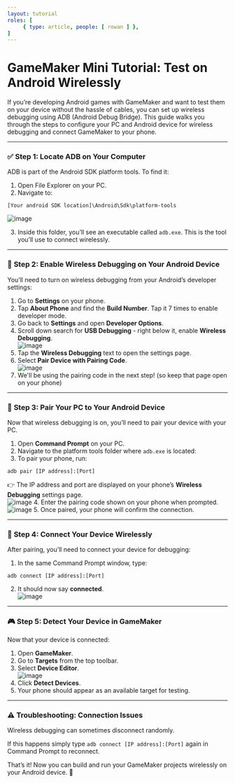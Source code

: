 ```yaml
---
layout: tutorial
roles: [
	 { type: article, people: [ rowan ] },
]
---
```


# GameMaker Mini Tutorial: Test on Android Wirelessly

If you’re developing Android games with GameMaker and want to test them on your device without the hassle of cables, you can set up wireless debugging using ADB (Android Debug Bridge).
This guide walks you through the steps to configure your PC and Android device for wireless debugging and connect GameMaker to your phone.  

---

### ✅ **Step 1: Locate ADB on Your Computer**  
ADB is part of the Android SDK platform tools. To find it:  
1. Open File Explorer on your PC.  
2. Navigate to:  
```
[Your android SDK location]\Android\Sdk\platform-tools
```
![image](../../assets/img/tutorial1/adb_location.png)

3. Inside this folder, you’ll see an executable called `adb.exe`. This is the tool you’ll use to connect wirelessly.  

---

### 📡 **Step 2: Enable Wireless Debugging on Your Android Device**  
You’ll need to turn on wireless debugging from your Android’s developer settings:  
1. Go to **Settings** on your phone.  
2. Tap **About Phone** and find the **Build Number**. Tap it 7 times to enable developer mode.  
3. Go back to **Settings** and open **Developer Options**.  
4. Scroll down search for **USB Debugging** - right below it, enable **Wireless Debugging**.  
![image](../../assets/img/tutorial1/developer_settings.jpg)
6. Tap the **Wireless Debugging** text to open the settings page.  
7. Select **Pair Device with Pairing Code**.  
![image](../../assets/img/tutorial1/wireless_debugging.jpg)
8. We'll be using the pairing code in the next step! (so keep that page open on your phone)

---

### 📡 **Step 3: Pair Your PC to Your Android Device**  
Now that wireless debugging is on, you’ll need to pair your device with your PC.  

1. Open **Command Prompt** on your PC.  
2. Navigate to the platform tools folder where `adb.exe` is located:  
3. To pair your phone, run:  
```
adb pair [IP address]:[Port]
```
👉 The IP address and port are displayed on your phone’s **Wireless Debugging** settings page.  
![image](../../assets/img/tutorial1/ip_addy.jpg)
4. Enter the pairing code shown on your phone when prompted.  
![image](../../assets/img/tutorial1/enter_pairing_code.png)
5. Once paired, your phone will confirm the connection.  

---

### 🔗 **Step 4: Connect Your Device Wirelessly**  
After pairing, you’ll need to connect your device for debugging:  

1. In the same Command Prompt window, type:  
```
adb connect [IP address]:[Port]
```
2. It should now say **connected**.  
![image](../../assets/img/tutorial1/adb_connect_command.png)

---

### 🎮 **Step 5: Detect Your Device in GameMaker**  
Now that your device is connected:  

1. Open **GameMaker**.  
2. Go to **Targets** from the top toolbar.  
3. Select **Device Editor**.  
![image](../../assets/img/tutorial1/device_editor.png)
4. Click **Detect Devices**.  
5. Your phone should appear as an available target for testing.  

---

### ⚠️ **Troubleshooting: Connection Issues**  
Wireless debugging can sometimes disconnect randomly.

If this happens simply type `adb connect [IP address]:[Port]`
again in Command Prompt to reconnect.  

That’s it! Now you can build and run your GameMaker projects wirelessly on your Android device. 🎉


